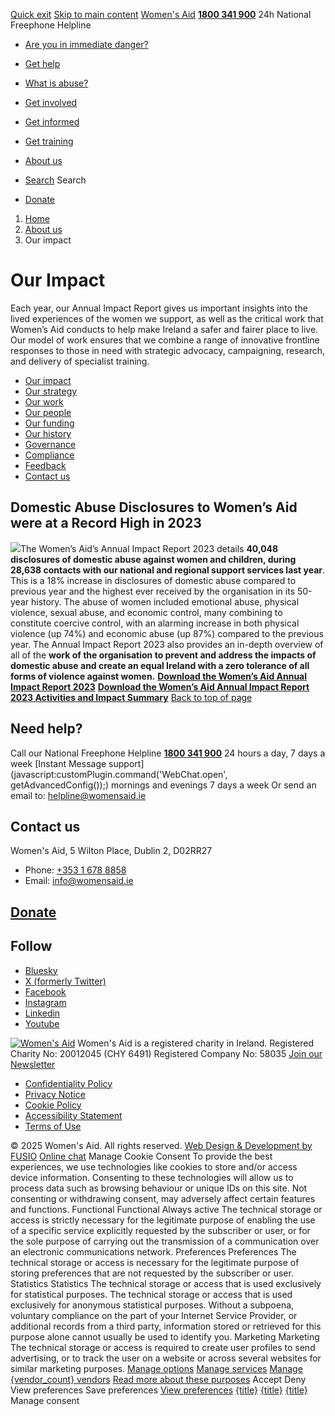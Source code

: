 [Quick exit](https://www.womensaid.ie/about-us/our-impact/#exit)
[Skip to main content](https://www.womensaid.ie/about-us/our-impact/#pagecontent "Skip to main content")
[Women's Aid](https://www.womensaid.ie/)
**[1800 341 900](tel:1800341900)** 24h National Freephone Helpline
  * [Are you in immediate danger?](https://www.womensaid.ie/are-you-in-immediate-danger/)
  * [Get help](https://www.womensaid.ie/get-help/)
  * [What is abuse?](https://www.womensaid.ie/what-is-abuse/)
  * [Get involved](https://www.womensaid.ie/get-involved/)
  * [Get informed](https://www.womensaid.ie/get-informed/)
  * [Get training](https://www.womensaid.ie/get-training/)
  * [About us](https://www.womensaid.ie/about-us/)


  * [Search](https://www.womensaid.ie/about-us/our-impact/)
Search
  * [Donate](https://www.womensaid.ie/get-involved/donate/)


  1. [Home](https://www.womensaid.ie/)
  2. [About us](https://www.womensaid.ie/about-us/)
  3. Our impact


# Our Impact
Each year, our Annual Impact Report gives us important insights into the lived experiences of the women we support, as well as the critical work that Women’s Aid conducts to help make Ireland a safer and fairer place to live. Our model of work ensures that we combine a range of innovative frontline responses to those in need with strategic advocacy, campaigning, research, and delivery of specialist training.
  * [Our impact](https://www.womensaid.ie/about-us/our-impact/)
  * [Our strategy](https://www.womensaid.ie/about-us/our-strategy/)
  * [Our work](https://www.womensaid.ie/about-us/our-work/)
  * [Our people](https://www.womensaid.ie/about-us/our-people/)
  * [Our funding](https://www.womensaid.ie/about-us/our-funding/)
  * [Our history](https://www.womensaid.ie/about-us/our-history/)
  * [Governance](https://www.womensaid.ie/about-us/governance/)
  * [Compliance](https://www.womensaid.ie/about-us/compliance/)
  * [Feedback](https://www.womensaid.ie/about-us/feedback/)
  * [Contact us](https://www.womensaid.ie/about-us/contact-us/)


## **Domestic Abuse Disclosures to Women’s Aid were at a Record High in 2023**
![](https://www.womensaid.ie/app/uploads/2024/06/AIR-Cover-208x300.png)The Women’s Aid’s Annual Impact Report 2023 details **40,048 disclosures of domestic abuse against women and children, during 28,638 contacts with our national and regional support services last year**. This is a 18% increase in disclosures of domestic abuse compared to previous year and the highest ever received by the organisation in its 50-year history. The abuse of women included emotional abuse, physical violence, sexual abuse, and economic control, many combining to constitute coercive control, with an alarming increase in both physical violence (up 74%) and economic abuse (up 87%) compared to the previous year.
The Annual Impact Report 2023 also provides an in-depth overview of all of the **work of the organisation to prevent and address the impacts of domestic abuse and create an equal Ireland with a zero tolerance of all forms of violence against women.**
[**Download the Women’s Aid Annual Impact Report 2023**](https://www.womensaid.ie/app/uploads/2024/06/Womens-Aid-Annual-Report-2023.pdf)
**[Download the Women’s Aid Annual Impact Report 2023 Activities and Impact Summary](https://www.womensaid.ie/app/uploads/2024/06/Womens-Aid-Annual-Impact-Report-2023-Activities-and-Impact-Summary.pdf)**
[Back to top of page](https://www.womensaid.ie/about-us/our-impact/#top)
## Need help?
Call our National Freephone Helpline **[1800 341 900](tel:1800341900)** 24 hours a day, 7 days a week 
[Instant Message support](javascript:customPlugin.command\('WebChat.open', getAdvancedConfig\(\)\);) mornings and evenings 7 days a week
Or send an email to: helpline@womensaid.ie
## Contact us
Women's Aid, 5 Wilton Place, Dublin 2, D02RR27
  * Phone: [+353 1 678 8858](tel:+35316788858)
  * Email: info@womensaid.ie


## [Donate](https://www.womensaid.ie/get-involved/donate/)
## Follow
  * [Bluesky](https://bsky.app/profile/womensaidireland.bsky.social)
  * [X (formerly Twitter)](https://x.com/Womens_Aid)
  * [Facebook](https://www.facebook.com/womensaid.ie)
  * [Instagram](https://www.instagram.com/womens.aid)
  * [Linkedin](https://www.linkedin.com/company/women's-aid/)
  * [Youtube](https://www.youtube.com/@womensaidireland)


[![Women's Aid](https://www.womensaid.ie/app/themes/womensaidsage9/resources/assets/img/womens-aid-logo-white.svg)](https://www.womensaid.ie/about-us/our-impact/)
Women's Aid is a registered charity in Ireland.
Registered Charity No: 20012045 (CHY 6491) Registered Company No: 58035
[Join our Newsletter](https://www.womensaid.ie/get-informed/news-events/newsletter/)
  * [Confidentiality Policy](https://www.womensaid.ie/about-us/compliance/confidentiality-policy/)
  * [Privacy Notice](https://www.womensaid.ie/about-us/compliance/privacy-notice/)
  * [Cookie Policy](https://www.womensaid.ie/about-us/compliance/cookie-policy/)
  * [Accessibility Statement](https://www.womensaid.ie/about-us/compliance/accessibility-statement/)
  * [Terms of Use](https://www.womensaid.ie/about-us/compliance/terms-of-use/)


© 2025 Women's Aid. All rights reserved. [Web Design & Development by FUSIO](https://www.fusio.net/?utm_source=WomensAid&utm_medium=Website&utm_campaign=ClientLinks)
[Online chat](https://www.womensaid.ie/about-us/our-impact/#chat)
Manage Cookie Consent
To provide the best experiences, we use technologies like cookies to store and/or access device information. Consenting to these technologies will allow us to process data such as browsing behaviour or unique IDs on this site. Not consenting or withdrawing consent, may adversely affect certain features and functions.
Functional Functional Always active 
The technical storage or access is strictly necessary for the legitimate purpose of enabling the use of a specific service explicitly requested by the subscriber or user, or for the sole purpose of carrying out the transmission of a communication over an electronic communications network.
Preferences Preferences
The technical storage or access is necessary for the legitimate purpose of storing preferences that are not requested by the subscriber or user.
Statistics Statistics
The technical storage or access that is used exclusively for statistical purposes. The technical storage or access that is used exclusively for anonymous statistical purposes. Without a subpoena, voluntary compliance on the part of your Internet Service Provider, or additional records from a third party, information stored or retrieved for this purpose alone cannot usually be used to identify you.
Marketing Marketing
The technical storage or access is required to create user profiles to send advertising, or to track the user on a website or across several websites for similar marketing purposes.
[Manage options](https://www.womensaid.ie/about-us/our-impact/) [Manage services](https://www.womensaid.ie/about-us/our-impact/) [Manage {vendor_count} vendors](https://www.womensaid.ie/about-us/our-impact/) [Read more about these purposes](https://cookiedatabase.org/tcf/purposes/)
Accept Deny View preferences Save preferences [View preferences](https://www.womensaid.ie/about-us/our-impact/)
[{title}](https://www.womensaid.ie/about-us/our-impact/) [{title}](https://www.womensaid.ie/about-us/our-impact/) [{title}](https://www.womensaid.ie/about-us/our-impact/)
Manage consent
